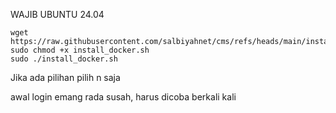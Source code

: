 WAJIB UBUNTU 24.04

```
wget https://raw.githubusercontent.com/salbiyahnet/cms/refs/heads/main/install_docker.sh
sudo chmod +x install_docker.sh
sudo ./install_docker.sh
```

Jika ada pilihan pilih n saja

awal login emang rada susah, harus dicoba berkali kali
